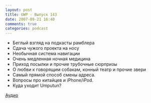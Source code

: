 ```yaml
---
layout: post
title: UWP - Выпуск 143
date: 2007-09-21 16:40
comments: true
categories: podcast
---
```


- Беглый взгляд на подкасты рамблера
- Сдача чужого проекта на носу
- Необычная система навигации
- Очень медленная ночная медицина
- Приход посылки и прочие трубочные сюрпризы
- О любви к говорящим собакам, конный театр и прочие звери
- Самый прямой способ смены адреса.
- Вопросы про китайцев и iPhone/iPod.
- Куда уходит Umputun?

[Аудио](https://podcast.umputun.com/media/ump_podcast143.mp3)
<audio src="https://podcast.umputun.com/media/ump_podcast143.mp3" preload="none">